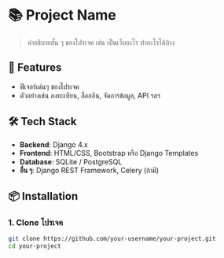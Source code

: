 # 📚 Project Name

> คำอธิบายสั้น ๆ ของโปรเจค เช่น เป็นเว็บอะไร ทำอะไรได้บ้าง

## 🚀 Features

- ฟีเจอร์เด่นๆ ของโปรเจค
- ตัวอย่างเช่น ลงทะเบียน, ล็อกอิน, จัดการข้อมูล, API ฯลฯ

## 🛠️ Tech Stack

- **Backend**: Django 4.x
- **Frontend**: HTML/CSS, Bootstrap หรือ Django Templates
- **Database**: SQLite / PostgreSQL
- **อื่น ๆ**: Django REST Framework, Celery (ถ้ามี)

## 📦 Installation

### 1. Clone โปรเจค
```bash
git clone https://github.com/your-username/your-project.git
cd your-project
